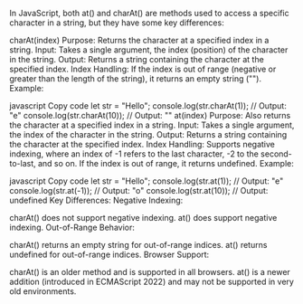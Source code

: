 In JavaScript, both at() and charAt() are methods used to access a specific character in a string, but they have some key differences:

charAt(index)
Purpose: Returns the character at a specified index in a string.
Input: Takes a single argument, the index (position) of the character in the string.
Output: Returns a string containing the character at the specified index.
Index Handling: If the index is out of range (negative or greater than the length of the string), it returns an empty string ("").
Example:

javascript
Copy code
let str = "Hello";
console.log(str.charAt(1));  // Output: "e"
console.log(str.charAt(10)); // Output: ""
at(index)
Purpose: Also returns the character at a specified index in a string.
Input: Takes a single argument, the index of the character in the string.
Output: Returns a string containing the character at the specified index.
Index Handling: Supports negative indexing, where an index of -1 refers to the last character, -2 to the second-to-last, and so on. If the index is out of range, it returns undefined.
Example:

javascript
Copy code
let str = "Hello";
console.log(str.at(1));   // Output: "e"
console.log(str.at(-1));  // Output: "o"
console.log(str.at(10));  // Output: undefined
Key Differences:
Negative Indexing:

charAt() does not support negative indexing.
at() does support negative indexing.
Out-of-Range Behavior:

charAt() returns an empty string for out-of-range indices.
at() returns undefined for out-of-range indices.
Browser Support:

charAt() is an older method and is supported in all browsers.
at() is a newer addition (introduced in ECMAScript 2022) and may not be supported in very old environments.
